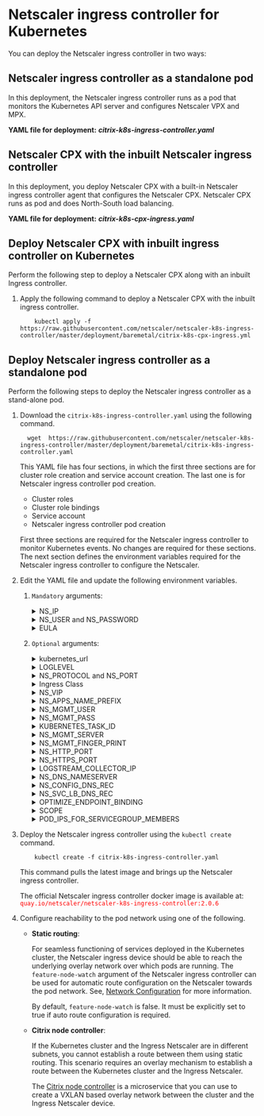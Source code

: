 # Netscaler ingress controller for Kubernetes

You can deploy the Netscaler ingress controller in two ways:

## Netscaler ingress controller as a standalone pod

In this deployment, the Netscaler ingress controller runs as a pod that monitors the Kubernetes API server and configures Netscaler VPX and MPX.

**YAML file for deployment:** ***citrix-k8s-ingress-controller.yaml***

## Netscaler CPX with the inbuilt Netscaler ingress controller

In this deployment, you deploy Netscaler CPX with a built-in Netscaler ingress controller agent that configures the Netscaler CPX. Netscaler CPX runs as pod and does North-South load balancing.

**YAML file for deployment:** ***citrix-k8s-cpx-ingress.yaml***

## Deploy Netscaler CPX with inbuilt ingress controller on Kubernetes

Perform the following step to deploy a Netscaler CPX along with an inbuilt Ingress controller.

   1. Apply the following command to deploy a Netscaler CPX with the inbuilt ingress controller.
      ```
          kubectl apply -f  https://raw.githubusercontent.com/netscaler/netscaler-k8s-ingress-controller/master/deployment/baremetal/citrix-k8s-cpx-ingress.yml
      ```

## Deploy Netscaler ingress controller as a standalone pod

Perform the following steps to deploy the Netscaler ingress controller as a stand-alone pod.



 1. Download the `citrix-k8s-ingress-controller.yaml` using the following command.
    ```
      wget  https://raw.githubusercontent.com/netscaler/netscaler-k8s-ingress-controller/master/deployment/baremetal/citrix-k8s-ingress-controller.yaml
    ```
                        
    This YAML file has four sections, in which the first three sections are for cluster role creation and service account creation. The
    last one is for Netscaler ingress controller pod creation.

    * Cluster roles
    * Cluster role bindings
    * Service account
    * Netscaler ingress controller pod creation
   
    First three sections are required for the Netscaler ingress controller to monitor Kubernetes events. No changes are required for these sections. The next section defines the environment variables required for the Netscaler ingress controller to configure the Netscaler.

 2. Edit the YAML file and update the following environment variables.

    1. `Mandatory` arguments:
       <details>
       <summary>NS_IP</summary>

         This variable is a must for the Netscaler ingress controller to configure the Netscaler appliance. Provide,
         ```
            NSIP for standalone Netscaler
            SNIP for HA (Management access has to be enabled) 
            CLIP for Cluster
         
         ```
       </details>
       <details>
       <summary>NS_USER and NS_PASSWORD</summary>

         This variable is for authenticating with Netscaler if it has non-default user name and password. You can directly pass user name and password or use Kubernetes secrets.
         For configuring a non-default Netscaler user name and password, see [Create a system user account for the Netscaler ingress controller in Netscaler](https://github.com/netscaler/netscaler-k8s-ingress-controller/blob/master/docs/deploy/deploy-cic-yaml.md#create-system-user-account-for-citrix-ingress-controller-in-citrix-adc).

         Given YAML uses Kubernetes secrets. The following steps help to create secrets to be used in YAML.

         Create secrets on Kubernetes for NS_USER and NS_PASSWORD
         Kubernetes secrets can be created by using the `kubectl create secret` command.  

                 kubectl create secret  generic nslogin --from-literal=username=<username> --from-literal=password=<password>

         >**Note:** If you are using a different secret name rather than `nslogin`, you have to update the `name` field in the YAML file.

       </details>
       <details>
       <summary>EULA</summary>

          This variable is for the end user license agreement (EULA) which has to be set as `YES` for the Netscaler ingress controller to up and run.

       </details>
    2. `Optional` arguments:

       <details>
       <summary>kubernetes_url</summary>

          This variable is an optional field for the Netscaler ingress controller to register for events. If you do not specify it explicitly, the Netscaler ingress controller uses the internal Kubernetes API server IP address.
   
       </details>
       <details>
       <summary>LOGLEVEL</summary>

         This variable is used for controlling the logs generated from the Netscaler ingress controller. Following options are available. By default the log level is DEBUG.
         * CRITICAL 
         * ERROR
         * WARNING
         * INFO
         * DEBUG
       </details>
       <details>

       <summary>NS_PROTOCOL and NS_PORT</summary>
                                
         These environment variables define the protocol and port used by the Netscaler ingress controller to communicate with the Netscaler.

         By default NS_PROTOCOL is HTTPS and NS_PORT is 443.
       </details>
       <details>
       <summary>Ingress Class</summary>

         [Ingress class](../../docs/configure/ingress-classes.md) is used when multiple Ingress load balancers are used to load balance different ingress resources.

         The Netscaler ingress controller configures Netscaler only with the ingress classes listed under --ingress-classes

                     args:
                          - --ingress-classes
                                Citrix

         Ingress resources should have the same class mentioned:

                    annotations:
                          kubernetes.io/ingress.class: "Citrix"
       </details>
       <details>

       <summary>NS_VIP</summary>

       Netscaler ingress controller uses the IP provided in this environment variable to configure a virtual IP address in the Tier-1 ADC which would receive the application traffic from the external world.

       This variable is useful in the case where all Ingresses run in the Virtual IP address. This variable takes precedence over the [frontend-ip](../../docs/configure/annotations.md) annotation.

       **Usage:**

       ```
       - name: "NS_VIP"
         value: "<Virtual IP address of Netscaler>"
       ```

       </details>
       <details>

       <summary>NS_APPS_NAME_PREFIX</summary>

       The Netscaler ingress controller uses the provided prefix to form the application entity name in the Netscaler. This variable is useful in scenarios where a Netscaler load balances applications from different clusters. Prefix allows you to segregate the Kubernetes cluster configuration.

       By default, the Netscaler ingress controller adds **k8s** as a prefix to the Netscaler entities such as, content switching (CS) virtual server, load balancing (LB) virtual server and so on. You can now customize the prefix using the `NS_APPS_NAME_PREFIX` environment variable in the Netscaler ingress controller deployment YAML file. You can use alphanumeric characters for the prefix and the prefix length should not exceed eight characters.
       **Usage:**

       ```
       - name: "NS_APPS_NAME_PREFIX"
         value: "<Name of your choice>"
       ```
       </details>
       <details>
       
       <summary>NS_MGMT_USER</summary>

        This is a Netscaler CPX specific environment variable that allows you to register the Netscaler CPX instances, installed on a Docker host, to Citrix ADM if Citrix ADM does not have default credentials. This environment variable is supported from Netscaler CPX 13.0 and later releases.

       </details>
       <details>
        
       <summary>NS_MGMT_PASS</summary>

        This is a Netscaler CPX specific environment variable that allows you to register the Netscaler CPX instances, installed on a Docker host, to Citrix ADM if Citrix ADM does not have default credentials. This environment variable is supported from Netscaler CPX 13.0 and later releases.

       </details>
        
       <details>
        
       <summary>KUBERNETES_TASK_ID</summary>

        This environment variable is used for disabling the in-built ingress controller. The value of this variable must always be “”(null string). This environment variable is deprecated now.
          
        </details>
      
       <details>
        
       <summary>NS_MGMT_SERVER</summary>

        Specifies the Citrix ADM server or the agent IP address that manages the Netscaler CPX.
        
       </details>
       <details>
        
       <summary>NS_MGMT_FINGER_PRINT</summary>

        Specifies the fingerprint of the Citrix ADM server or the agent IP address that manages Netscaler CPX.
       </details>
        
       <details>
       <summary>NS_HTTP_PORT</summary>

        Specifies the port on which the HTTP service is available in Netscaler CPX. It is used by Citrix ADM to trigger NITRO calls to Netscaler CPX.
       </details>
       <details>
       <summary>NS_HTTPS_PORT</summary>

        Specify the port on which HTTPS service is available in Netscaler CPX. It is used by Citrix ADM to trigger NITRO calls to Netscaler CPX.
       </details>
       <details>
       <summary>LOGSTREAM_COLLECTOR_IP</summary>

        Specifies the Citrix ADM IP address for collecting analytics.
       </details>
       <details>
       <summary>NS_DNS_NAMESERVER</summary>
        Enables adding DNS nameservers on Netscaler VPX.
       </details>

       <details>
       <summary>NS_CONFIG_DNS_REC</summary>
        Enables adding DNS records on Netscaler for Ingress resources. This variable is configured at the boot time and cannot be changed at runtime. Possible values are true or false. The default value is `false` and you need to set it as `true` to enable the DNS server configuration.
       </details>
       
       <details>
       <summary>NS_SVC_LB_DNS_REC</summary>
        Enables adding DNS records on Netscaler for services of type LoadBalancer. Possible values are true or false. This variable is configured at the boot time and cannot be changed at runtime. The default value is `false` and you need to set it as `true` to enable the DNS server configuration.
       </details>
      
       <details>
       <summary> OPTIMIZE_ENDPOINT_BINDING</summary>
      
       Enables or disables binding of back-end endpoints to a service group in a single API call. This variable is recommended when there are a large number of endpoints (pods) per application. Acceptable values are `True` and `False`. This environment variable is applicable only for Netscaler release 13.0–45.7 and higher versions.
       </details>

       <details>
       <summary> SCOPE</summary>
        Enables configuring the scope of Netscaler ingress controller as `Role` or `ClusterRole` binding.
        You can set the value of the `SCOPE` environment variable as `local` or `cluster`. When you set this variable as `local`, Netscaler ingress controller is deployed with `Role` binding that has limited privileges. You can use this option when you want to deploy Netscaler ingress controller with minimal privileges for a particular namespace with `Role` binding. By default, the value of `SCOPE` is set as `cluster` and Netscaler ingress controller is deployed with the `ClusterRole` binding.
       </details>
       <details>
        <summary>POD_IPS_FOR_SERVICEGROUP_MEMBERS</summary>
         By default, while configuring services of type LoadBalancer and NodePort on an external tier-1 Citrix ADC the Citrix ingress controller adds NodeIP and NodePort as service group members. If this variable is set as `True`, pod IP address and port are added instead of NodeIP and NodePort as service group members.
        </details>

1. Deploy the Netscaler ingress controller using the `kubectl create` command.
        
           kubectl create -f citrix-k8s-ingress-controller.yaml

    This command pulls the latest image and brings up the Netscaler ingress controller.
                

    The official Netscaler ingress controller docker image is available at: <span style="color:red"> `quay.io/netscaler/netscaler-k8s-ingress-controller:2.0.6` </span>


2. Configure reachability to the pod network using one of the following.

    - **Static routing**:

      For seamless functioning of services deployed in the Kubernetes cluster, the Netscaler ingress device should be able to reach the underlying overlay network over which pods are running. The
    `feature-node-watch` argument of the Netscaler ingress controller can be used for automatic route configuration on the Netscaler towards the pod network.
    See, [Network Configuration](../../docs/network/staticrouting.md) for more information. 

      By default, `feature-node-watch` is false. It must be explicitly set to true if auto route configuration is required.

    - **Citrix node controller**:

      If the Kubernetes cluster and the Ingress Netscaler are in different subnets, you cannot establish a route between them using static routing. This scenario requires an overlay mechanism to establish a route between the Kubernetes cluster and the Ingress Netscaler.  

      The [Citrix node controller](https://github.com/netscaler/netscaler-k8s-node-controller) is a microservice that you can use to create a VXLAN based overlay network between the cluster and the Ingress Netscaler device.
